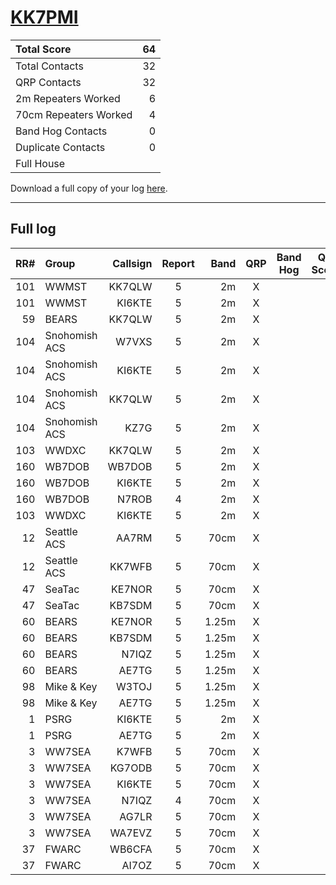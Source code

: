 # [KK7PMI](https://www.qrz.com/db/KK7PMI)

| Total Score           |   64 |
|:----------------------|-----:|
| Total Contacts        |   32 |
| QRP Contacts          |   32 |
| 2m Repeaters Worked   |    6 |
| 70cm Repeaters Worked |    4 |
| Band Hog Contacts     |    0 |
| Duplicate Contacts    |    0 |
| Full House            |      |

Download a full copy of your log [here](/results/KK7PMI/log.csv).

---

## Full log


|   RR# | Group         |   Callsign |  Report  |   Band |  QRP  |  Band Hog  |   QSO Score |
|------:|:--------------|-----------:|:--------:|-------:|:-----:|:----------:|------------:|
|   101 | WWMST         |     KK7QLW |    5     |     2m |   X   |            |           2 |
|   101 | WWMST         |     KI6KTE |    5     |     2m |   X   |            |           2 |
|    59 | BEARS         |     KK7QLW |    5     |     2m |   X   |            |           2 |
|   104 | Snohomish ACS |      W7VXS |    5     |     2m |   X   |            |           2 |
|   104 | Snohomish ACS |     KI6KTE |    5     |     2m |   X   |            |           2 |
|   104 | Snohomish ACS |     KK7QLW |    5     |     2m |   X   |            |           2 |
|   104 | Snohomish ACS |       KZ7G |    5     |     2m |   X   |            |           2 |
|   103 | WWDXC         |     KK7QLW |    5     |     2m |   X   |            |           2 |
|   160 | WB7DOB        |     WB7DOB |    5     |     2m |   X   |            |           2 |
|   160 | WB7DOB        |     KI6KTE |    5     |     2m |   X   |            |           2 |
|   160 | WB7DOB        |      N7ROB |    4     |     2m |   X   |            |           2 |
|   103 | WWDXC         |     KI6KTE |    5     |     2m |   X   |            |           2 |
|    12 | Seattle ACS   |      AA7RM |    5     |   70cm |   X   |            |           2 |
|    12 | Seattle ACS   |     KK7WFB |    5     |   70cm |   X   |            |           2 |
|    47 | SeaTac        |     KE7NOR |    5     |   70cm |   X   |            |           2 |
|    47 | SeaTac        |     KB7SDM |    5     |   70cm |   X   |            |           2 |
|    60 | BEARS         |     KE7NOR |    5     |  1.25m |   X   |            |           2 |
|    60 | BEARS         |     KB7SDM |    5     |  1.25m |   X   |            |           2 |
|    60 | BEARS         |      N7IQZ |    5     |  1.25m |   X   |            |           2 |
|    60 | BEARS         |      AE7TG |    5     |  1.25m |   X   |            |           2 |
|    98 | Mike & Key    |      W3TOJ |    5     |  1.25m |   X   |            |           2 |
|    98 | Mike & Key    |      AE7TG |    5     |  1.25m |   X   |            |           2 |
|     1 | PSRG          |     KI6KTE |    5     |     2m |   X   |            |           2 |
|     1 | PSRG          |      AE7TG |    5     |     2m |   X   |            |           2 |
|     3 | WW7SEA        |      K7WFB |    5     |   70cm |   X   |            |           2 |
|     3 | WW7SEA        |     KG7ODB |    5     |   70cm |   X   |            |           2 |
|     3 | WW7SEA        |     KI6KTE |    5     |   70cm |   X   |            |           2 |
|     3 | WW7SEA        |      N7IQZ |    4     |   70cm |   X   |            |           2 |
|     3 | WW7SEA        |      AG7LR |    5     |   70cm |   X   |            |           2 |
|     3 | WW7SEA        |     WA7EVZ |    5     |   70cm |   X   |            |           2 |
|    37 | FWARC         |     WB6CFA |    5     |   70cm |   X   |            |           2 |
|    37 | FWARC         |      AI7OZ |    5     |   70cm |   X   |            |           2 |